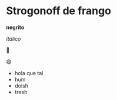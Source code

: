 # Strogonoff de frango

**negrito**

_itálico_

:chicken:

:smile:

- hola que tal 
- hum
- doish
- tresh

